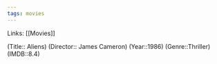 ```yaml
---
tags: movies
---
```

Links: [[Movies]]

(Title:: Aliens)
(Director:: James Cameron)
(Year::1986)
(Genre::Thriller)
(IMDB::8.4)









